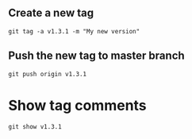 ## Create a new tag
```
git tag -a v1.3.1 -m "My new version"
```
## Push the new tag to master branch
```
git push origin v1.3.1
```
# Show tag comments
```
git show v1.3.1
```
